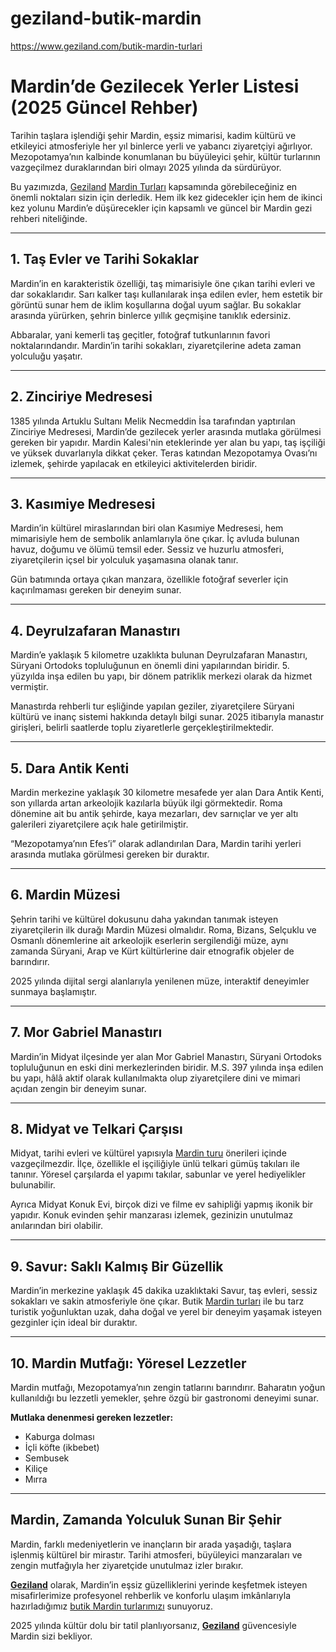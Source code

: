 # geziland-butik-mardin
https://www.geziland.com/butik-mardin-turlari

# Mardin’de Gezilecek Yerler Listesi (2025 Güncel Rehber)

Tarihin taşlara işlendiği şehir Mardin, eşsiz mimarisi, kadim kültürü ve etkileyici atmosferiyle her yıl binlerce yerli ve yabancı ziyaretçiyi ağırlıyor. Mezopotamya’nın kalbinde konumlanan bu büyüleyici şehir, kültür turlarının vazgeçilmez duraklarından biri olmayı 2025 yılında da sürdürüyor.

Bu yazımızda, [Geziland](https://www.geziland.com/) [Mardin Turları](https://www.geziland.com/butik-mardin-turlari) kapsamında görebileceğiniz en önemli noktaları sizin için derledik. Hem ilk kez gidecekler için hem de ikinci kez yolunu Mardin’e düşürecekler için kapsamlı ve güncel bir Mardin gezi rehberi niteliğinde.

---

## 1. Taş Evler ve Tarihi Sokaklar

Mardin’in en karakteristik özelliği, taş mimarisiyle öne çıkan tarihi evleri ve dar sokaklarıdır. Sarı kalker taşı kullanılarak inşa edilen evler, hem estetik bir görüntü sunar hem de iklim koşullarına doğal uyum sağlar. Bu sokaklar arasında yürürken, şehrin binlerce yıllık geçmişine tanıklık edersiniz.

Abbaralar, yani kemerli taş geçitler, fotoğraf tutkunlarının favori noktalarındandır. Mardin’in tarihi sokakları, ziyaretçilerine adeta zaman yolculuğu yaşatır.

---

## 2. Zinciriye Medresesi

1385 yılında Artuklu Sultanı Melik Necmeddin İsa tarafından yaptırılan Zinciriye Medresesi, Mardin’de gezilecek yerler arasında mutlaka görülmesi gereken bir yapıdır. Mardin Kalesi'nin eteklerinde yer alan bu yapı, taş işçiliği ve yüksek duvarlarıyla dikkat çeker. Teras katından Mezopotamya Ovası’nı izlemek, şehirde yapılacak en etkileyici aktivitelerden biridir.

---

## 3. Kasımiye Medresesi

Mardin’in kültürel miraslarından biri olan Kasımiye Medresesi, hem mimarisiyle hem de sembolik anlamlarıyla öne çıkar. İç avluda bulunan havuz, doğumu ve ölümü temsil eder. Sessiz ve huzurlu atmosferi, ziyaretçilerin içsel bir yolculuk yaşamasına olanak tanır.

Gün batımında ortaya çıkan manzara, özellikle fotoğraf severler için kaçırılmaması gereken bir deneyim sunar.

---

## 4. Deyrulzafaran Manastırı

Mardin’e yaklaşık 5 kilometre uzaklıkta bulunan Deyrulzafaran Manastırı, Süryani Ortodoks topluluğunun en önemli dini yapılarından biridir. 5. yüzyılda inşa edilen bu yapı, bir dönem patriklik merkezi olarak da hizmet vermiştir.

Manastırda rehberli tur eşliğinde yapılan geziler, ziyaretçilere Süryani kültürü ve inanç sistemi hakkında detaylı bilgi sunar. 2025 itibarıyla manastır girişleri, belirli saatlerde toplu ziyaretlerle gerçekleştirilmektedir.

---

## 5. Dara Antik Kenti

Mardin merkezine yaklaşık 30 kilometre mesafede yer alan Dara Antik Kenti, son yıllarda artan arkeolojik kazılarla büyük ilgi görmektedir. Roma dönemine ait bu antik şehirde, kaya mezarları, dev sarnıçlar ve yer altı galerileri ziyaretçilere açık hale getirilmiştir.

“Mezopotamya’nın Efes’i” olarak adlandırılan Dara, Mardin tarihi yerleri arasında mutlaka görülmesi gereken bir duraktır.

---

## 6. Mardin Müzesi

Şehrin tarihi ve kültürel dokusunu daha yakından tanımak isteyen ziyaretçilerin ilk durağı Mardin Müzesi olmalıdır. Roma, Bizans, Selçuklu ve Osmanlı dönemlerine ait arkeolojik eserlerin sergilendiği müze, aynı zamanda Süryani, Arap ve Kürt kültürlerine dair etnografik objeler de barındırır.

2025 yılında dijital sergi alanlarıyla yenilenen müze, interaktif deneyimler sunmaya başlamıştır.

---

## 7. Mor Gabriel Manastırı

Mardin’in Midyat ilçesinde yer alan Mor Gabriel Manastırı, Süryani Ortodoks topluluğunun en eski dini merkezlerinden biridir. M.S. 397 yılında inşa edilen bu yapı, hâlâ aktif olarak kullanılmakta olup ziyaretçilere dini ve mimari açıdan zengin bir deneyim sunar.

---

## 8. Midyat ve Telkari Çarşısı

Midyat, tarihi evleri ve kültürel yapısıyla [Mardin turu](https://www.geziland.com/butik-mardin-turlari) önerileri içinde vazgeçilmezdir. İlçe, özellikle el işçiliğiyle ünlü telkari gümüş takıları ile tanınır. Yöresel çarşılarda el yapımı takılar, sabunlar ve yerel hediyelikler bulunabilir.

Ayrıca Midyat Konuk Evi, birçok dizi ve filme ev sahipliği yapmış ikonik bir yapıdır. Konuk evinden şehir manzarası izlemek, gezinizin unutulmaz anılarından biri olabilir.

---

## 9. Savur: Saklı Kalmış Bir Güzellik

Mardin’in merkezine yaklaşık 45 dakika uzaklıktaki Savur, taş evleri, sessiz sokakları ve sakin atmosferiyle öne çıkar. Butik [Mardin turları](https://www.geziland.com/butik-mardin-turlari) ile bu tarz turistik yoğunluktan uzak, daha doğal ve yerel bir deneyim yaşamak isteyen gezginler için ideal bir duraktır.

---

## 10. Mardin Mutfağı: Yöresel Lezzetler

Mardin mutfağı, Mezopotamya’nın zengin tatlarını barındırır. Baharatın yoğun kullanıldığı bu lezzetli yemekler, şehre özgü bir gastronomi deneyimi sunar.

**Mutlaka denenmesi gereken lezzetler:**

- Kaburga dolması  
- İçli köfte (ikbebet)  
- Sembusek  
- Kiliçe  
- Mırra  

---

## Mardin, Zamanda Yolculuk Sunan Bir Şehir

Mardin, farklı medeniyetlerin ve inançların bir arada yaşadığı, taşlara işlenmiş kültürel bir mirastır. Tarihi atmosferi, büyüleyici manzaraları ve zengin mutfağıyla her ziyaretçide unutulmaz izler bırakır.

[**Geziland**](https://www.geziland.com/) olarak, Mardin’in eşsiz güzelliklerini yerinde keşfetmek isteyen misafirlerimize profesyonel rehberlik ve konforlu ulaşım imkânlarıyla hazırladığımız [butik Mardin turlarımızı](https://www.geziland.com/butik-mardin-turlari) sunuyoruz.

2025 yılında kültür dolu bir tatil planlıyorsanız, [**Geziland**](https://www.geziland.com/) güvencesiyle Mardin sizi bekliyor.
